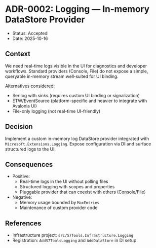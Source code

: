 # ADR-0002: Logging — In-memory DataStore Provider

- Status: Accepted
- Date: 2025-10-16

## Context

We need real-time logs visible in the UI for diagnostics and developer workflows. Standard providers (Console, File) do not expose a simple, queryable in-memory stream well-suited for UI binding.

Alternatives considered:

- Serilog with sinks (requires custom UI binding or signalization)
- ETW/EventSource (platform-specific and heavier to integrate with Avalonia UI)
- File-only logging (not real-time UI-friendly)

## Decision

Implement a custom in-memory log DataStore provider integrated with `Microsoft.Extensions.Logging`. Expose configuration via DI and surface structured logs to the UI.

## Consequences

- Positive:
    - Real-time logs in the UI without polling files
    - Structured logging with scopes and properties
    - Pluggable provider that can coexist with others (Console/File)
- Negative:
    - Memory usage bounded by `MaxEntries`
    - Maintenance of custom provider code

## References

- Infrastructure project: `src/S7Tools.Infrastructure.Logging`
- Registration: `AddS7ToolsLogging` and `AddDataStore` in DI setup
